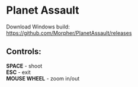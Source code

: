 # Planet Assault  
Download Windows build:  
https://github.com/Morpher/PlanetAssault/releases  

## Controls:   
**SPACE** - shoot  
**ESC** - exit  
**MOUSE WHEEL** - zoom in/out
